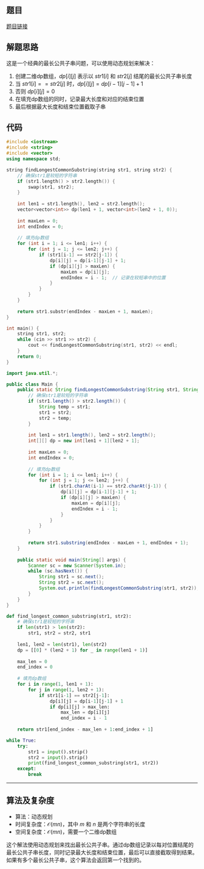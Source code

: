 ## 题目
[题目链接](https://www.nowcoder.com/practice/181a1a71c7574266ad07f9739f791506?tpId=37&tqId=36889&sourceUrl=/exam/oj&channenl=wgithub&fromPut=wgithub)

## 解题思路

这是一个经典的最长公共子串问题，可以使用动态规划来解决：

1. 创建二维dp数组，$dp[i][j]$ 表示以 $str1[i]$ 和 $str2[j]$ 结尾的最长公共子串长度
2. 当 $str1[i] == str2[j]$ 时，$dp[i][j] = dp[i-1][j-1] + 1$
3. 否则 $dp[i][j] = 0$
4. 在填充dp数组的同时，记录最大长度和对应的结束位置
5. 最后根据最大长度和结束位置截取子串

## 代码

```c++ []
#include <iostream>
#include <string>
#include <vector>
using namespace std;

string findLongestCommonSubstring(string str1, string str2) {
    // 确保str1是较短的字符串
    if (str1.length() > str2.length()) {
        swap(str1, str2);
    }
    
    int len1 = str1.length(), len2 = str2.length();
    vector<vector<int>> dp(len1 + 1, vector<int>(len2 + 1, 0));
    
    int maxLen = 0;
    int endIndex = 0;
    
    // 填充dp数组
    for (int i = 1; i <= len1; i++) {
        for (int j = 1; j <= len2; j++) {
            if (str1[i-1] == str2[j-1]) {
                dp[i][j] = dp[i-1][j-1] + 1;
                if (dp[i][j] > maxLen) {
                    maxLen = dp[i][j];
                    endIndex = i - 1;  // 记录在较短串中的位置
                }
            }
        }
    }
    
    return str1.substr(endIndex - maxLen + 1, maxLen);
}

int main() {
    string str1, str2;
    while (cin >> str1 >> str2) {
        cout << findLongestCommonSubstring(str1, str2) << endl;
    }
    return 0;
}
```

```java []
import java.util.*;

public class Main {
    public static String findLongestCommonSubstring(String str1, String str2) {
        // 确保str1是较短的字符串
        if (str1.length() > str2.length()) {
            String temp = str1;
            str1 = str2;
            str2 = temp;
        }
        
        int len1 = str1.length(), len2 = str2.length();
        int[][] dp = new int[len1 + 1][len2 + 1];
        
        int maxLen = 0;
        int endIndex = 0;
        
        // 填充dp数组
        for (int i = 1; i <= len1; i++) {
            for (int j = 1; j <= len2; j++) {
                if (str1.charAt(i-1) == str2.charAt(j-1)) {
                    dp[i][j] = dp[i-1][j-1] + 1;
                    if (dp[i][j] > maxLen) {
                        maxLen = dp[i][j];
                        endIndex = i - 1;
                    }
                }
            }
        }
        
        return str1.substring(endIndex - maxLen + 1, endIndex + 1);
    }
    
    public static void main(String[] args) {
        Scanner sc = new Scanner(System.in);
        while (sc.hasNext()) {
            String str1 = sc.next();
            String str2 = sc.next();
            System.out.println(findLongestCommonSubstring(str1, str2));
        }
    }
}
```

```python []
def find_longest_common_substring(str1, str2):
    # 确保str1是较短的字符串
    if len(str1) > len(str2):
        str1, str2 = str2, str1
        
    len1, len2 = len(str1), len(str2)
    dp = [[0] * (len2 + 1) for _ in range(len1 + 1)]
    
    max_len = 0
    end_index = 0
    
    # 填充dp数组
    for i in range(1, len1 + 1):
        for j in range(1, len2 + 1):
            if str1[i-1] == str2[j-1]:
                dp[i][j] = dp[i-1][j-1] + 1
                if dp[i][j] > max_len:
                    max_len = dp[i][j]
                    end_index = i - 1
    
    return str1[end_index - max_len + 1:end_index + 1]

while True:
    try:
        str1 = input().strip()
        str2 = input().strip()
        print(find_longest_common_substring(str1, str2))
    except:
        break
```

---

## 算法及复杂度
- 算法：动态规划
- 时间复杂度：$\mathcal{O}(mn)$，其中 $m$ 和 $n$ 是两个字符串的长度
- 空间复杂度：$\mathcal{O}(mn)$，需要一个二维dp数组

这个解法使用动态规划来找出最长公共子串。通过dp数组记录以每对位置结尾的最长公共子串长度，同时记录最大长度和结束位置，最后可以直接截取得到结果。如果有多个最长公共子串，这个算法会返回第一个找到的。
